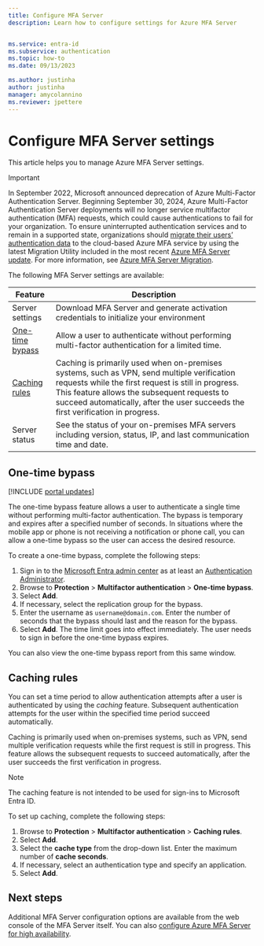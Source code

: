 ```yaml
---
title: Configure MFA Server
description: Learn how to configure settings for Azure MFA Server


ms.service: entra-id
ms.subservice: authentication
ms.topic: how-to
ms.date: 09/13/2023

ms.author: justinha
author: justinha
manager: amycolannino
ms.reviewer: jpettere
---
```

# Configure MFA Server settings

This article helps you to manage Azure MFA Server settings.

> [!IMPORTANT]
> In September 2022, Microsoft announced deprecation of Azure Multi-Factor Authentication Server. Beginning September 30, 2024, Azure Multi-Factor Authentication Server deployments will no longer service multifactor authentication (MFA) requests, which could cause authentications to fail for your organization. To ensure uninterrupted authentication services and to remain in a supported state, organizations should [migrate their users’ authentication data](how-to-migrate-mfa-server-to-mfa-user-authentication.md) to the cloud-based Azure MFA service by using the latest Migration Utility included in the most recent [Azure MFA Server update](https://www.microsoft.com/download/details.aspx?id=55849). For more information, see [Azure MFA Server Migration](how-to-migrate-mfa-server-to-azure-mfa.md).

The following MFA Server settings are available:

| Feature | Description |
| ------- | ----------- |
| Server settings | Download MFA Server and generate activation credentials to initialize your environment |
| [One-time bypass](#one-time-bypass) | Allow a user to authenticate without performing multi-factor authentication for a limited time. |
| [Caching rules](#caching-rules) |  Caching is primarily used when on-premises systems, such as VPN, send multiple verification requests while the first request is still in progress. This feature allows the subsequent requests to succeed automatically, after the user succeeds the first verification in progress. |
| Server status | See the status of your on-premises MFA servers including version, status, IP, and last communication time and date. |

## One-time bypass

[!INCLUDE [portal updates](~/includes/portal-update.md)]

The one-time bypass feature allows a user to authenticate a single time without performing multi-factor authentication. The bypass is temporary and expires after a specified number of seconds. In situations where the mobile app or phone is not receiving a notification or phone call, you can allow a one-time bypass so the user can access the desired resource.

To create a one-time bypass, complete the following steps:

1. Sign in to the [Microsoft Entra admin center](https://entra.microsoft.com) as at least an [Authentication Administrator](~/identity/role-based-access-control/permissions-reference.md#authentication-administrator).
1. Browse to **Protection** > **Multifactor authentication** > **One-time bypass**.
1. Select **Add**.
1. If necessary, select the replication group for the bypass.
1. Enter the username as `username@domain.com`. Enter the number of seconds that the bypass should last and the reason for the bypass.
1. Select **Add**. The time limit goes into effect immediately. The user needs to sign in before the one-time bypass expires.

You can also view the one-time bypass report from this same window.

## Caching rules

You can set a time period to allow authentication attempts after a user is authenticated by using the *caching* feature. Subsequent authentication attempts for the user within the specified time period succeed automatically.

Caching is primarily used when on-premises systems, such as VPN, send multiple verification requests while the first request is still in progress. This feature allows the subsequent requests to succeed automatically, after the user succeeds the first verification in progress.

>[!NOTE]
> The caching feature is not intended to be used for sign-ins to Microsoft Entra ID.

To set up caching, complete the following steps:

1. Browse to **Protection** > **Multifactor authentication** > **Caching rules**.
1. Select **Add**.
1. Select the **cache type** from the drop-down list. Enter the maximum number of **cache seconds**.
1. If necessary, select an authentication type and specify an application.
1. Select **Add**.

## Next steps

Additional MFA Server configuration options are available from the web console of the MFA Server itself. You can also [configure Azure MFA Server for high availability](howto-mfaserver-deploy-ha.md).
